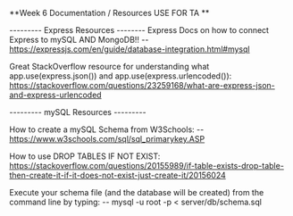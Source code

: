 **Week 6 Documentation / Resources USE FOR TA **

--------- Express Resources --------
Express Docs on how to connect Express to mySQL AND MongoDB!!
-- https://expressjs.com/en/guide/database-integration.html#mysql

Great StackOverflow resource for understanding what app.use(express.json()) and app.use(express.urlencoded()):
https://stackoverflow.com/questions/23259168/what-are-express-json-and-express-urlencoded

--------- mySQL Resources ---------

How to create a mySQL Schema from W3Schools:
-- https://www.w3schools.com/sql/sql_primarykey.ASP

How to use DROP TABLES IF NOT EXIST:
https://stackoverflow.com/questions/20155989/if-table-exists-drop-table-then-create-it-if-it-does-not-exist-just-create-it/20156024

Execute your schema file (and the database will be created) from the command line by typing:
-- mysql -u root -p < server/db/schema.sql
